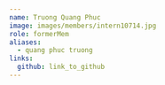```yaml
---
name: Truong Quang Phuc 
image: images/members/intern10714.jpg 
role: formerMem
aliases:
  - quang phuc truong
links:
  github: link_to_github 
---
```

